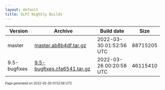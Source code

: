 ```yaml
---
layout: default
title: GLPI Nightly Builds
---
```


Version|Archive|Build date|Size
---|---|---|---
master|[master.ab8b4df.tar.gz](master.ab8b4df.tar.gz)|2022-03-30 01:52:56 UTC|88715205
9.5-bugfixes|[9.5-bugfixes.cfa6541.tar.gz](9.5-bugfixes.cfa6541.tar.gz)|2022-03-26 00:20:58 UTC|46115410

<font size="1">Page generated on 2022-03-30 01:52:56 UTC</font>
